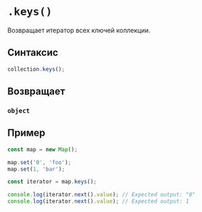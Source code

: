 # `.keys()`

Возвращает итератор всех ключей коллекции.

## Синтаксис

```js
collection.keys();
```

## Возвращает

### `object`

## Пример

```js
const map = new Map();

map.set('0', 'foo');
map.set(1, 'bar');

const iterator = map.keys();

console.log(iterator.next().value); // Expected output: "0"
console.log(iterator.next().value); // Expected output: 1
```
